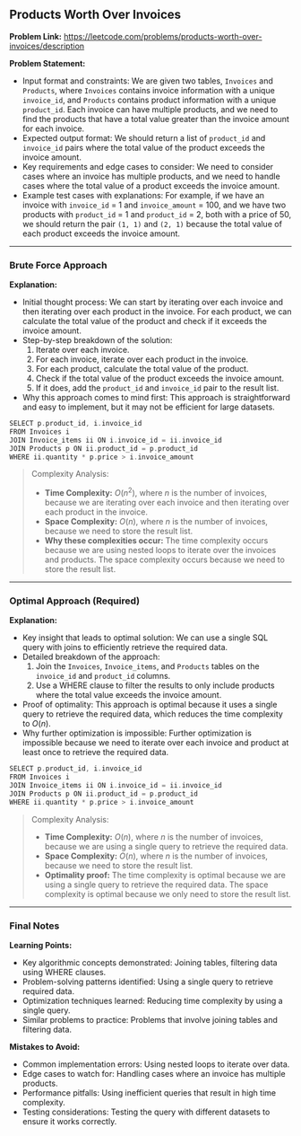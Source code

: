 ## Products Worth Over Invoices
**Problem Link:** https://leetcode.com/problems/products-worth-over-invoices/description

**Problem Statement:**
- Input format and constraints: We are given two tables, `Invoices` and `Products`, where `Invoices` contains invoice information with a unique `invoice_id`, and `Products` contains product information with a unique `product_id`. Each invoice can have multiple products, and we need to find the products that have a total value greater than the invoice amount for each invoice.
- Expected output format: We should return a list of `product_id` and `invoice_id` pairs where the total value of the product exceeds the invoice amount.
- Key requirements and edge cases to consider: We need to consider cases where an invoice has multiple products, and we need to handle cases where the total value of a product exceeds the invoice amount.
- Example test cases with explanations: For example, if we have an invoice with `invoice_id` = 1 and `invoice_amount` = 100, and we have two products with `product_id` = 1 and `product_id` = 2, both with a price of 50, we should return the pair `(1, 1)` and `(2, 1)` because the total value of each product exceeds the invoice amount.

---

### Brute Force Approach

**Explanation:**
- Initial thought process: We can start by iterating over each invoice and then iterating over each product in the invoice. For each product, we can calculate the total value of the product and check if it exceeds the invoice amount.
- Step-by-step breakdown of the solution:
  1. Iterate over each invoice.
  2. For each invoice, iterate over each product in the invoice.
  3. For each product, calculate the total value of the product.
  4. Check if the total value of the product exceeds the invoice amount.
  5. If it does, add the `product_id` and `invoice_id` pair to the result list.
- Why this approach comes to mind first: This approach is straightforward and easy to implement, but it may not be efficient for large datasets.

```cpp
SELECT p.product_id, i.invoice_id
FROM Invoices i
JOIN Invoice_items ii ON i.invoice_id = ii.invoice_id
JOIN Products p ON ii.product_id = p.product_id
WHERE ii.quantity * p.price > i.invoice_amount
```

> Complexity Analysis:
> - **Time Complexity:** $O(n^2)$, where $n$ is the number of invoices, because we are iterating over each invoice and then iterating over each product in the invoice.
> - **Space Complexity:** $O(n)$, where $n$ is the number of invoices, because we need to store the result list.
> - **Why these complexities occur:** The time complexity occurs because we are using nested loops to iterate over the invoices and products. The space complexity occurs because we need to store the result list.

---

### Optimal Approach (Required)

**Explanation:**
- Key insight that leads to optimal solution: We can use a single SQL query with joins to efficiently retrieve the required data.
- Detailed breakdown of the approach:
  1. Join the `Invoices`, `Invoice_items`, and `Products` tables on the `invoice_id` and `product_id` columns.
  2. Use a WHERE clause to filter the results to only include products where the total value exceeds the invoice amount.
- Proof of optimality: This approach is optimal because it uses a single query to retrieve the required data, which reduces the time complexity to $O(n)$.
- Why further optimization is impossible: Further optimization is impossible because we need to iterate over each invoice and product at least once to retrieve the required data.

```cpp
SELECT p.product_id, i.invoice_id
FROM Invoices i
JOIN Invoice_items ii ON i.invoice_id = ii.invoice_id
JOIN Products p ON ii.product_id = p.product_id
WHERE ii.quantity * p.price > i.invoice_amount
```

> Complexity Analysis:
> - **Time Complexity:** $O(n)$, where $n$ is the number of invoices, because we are using a single query to retrieve the required data.
> - **Space Complexity:** $O(n)$, where $n$ is the number of invoices, because we need to store the result list.
> - **Optimality proof:** The time complexity is optimal because we are using a single query to retrieve the required data. The space complexity is optimal because we only need to store the result list.

---

### Final Notes

**Learning Points:**
- Key algorithmic concepts demonstrated: Joining tables, filtering data using WHERE clauses.
- Problem-solving patterns identified: Using a single query to retrieve required data.
- Optimization techniques learned: Reducing time complexity by using a single query.
- Similar problems to practice: Problems that involve joining tables and filtering data.

**Mistakes to Avoid:**
- Common implementation errors: Using nested loops to iterate over data.
- Edge cases to watch for: Handling cases where an invoice has multiple products.
- Performance pitfalls: Using inefficient queries that result in high time complexity.
- Testing considerations: Testing the query with different datasets to ensure it works correctly.